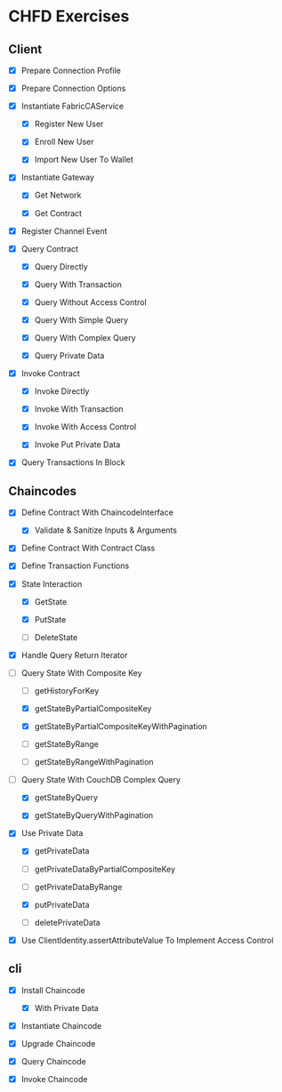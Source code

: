 # CHFD Exercises

## Client

 - [x] Prepare Connection Profile

 - [x] Prepare Connection Options

 - [x] Instantiate FabricCAService
 
    - [x] Register New User
    
    - [x] Enroll New User
    
    - [x] Import New User To Wallet

 - [x] Instantiate Gateway
 
     - [x] Get Network     
     
     - [x] Get Contract

 - [x] Register Channel Event

 - [x] Query Contract
    
    - [x] Query Directly
    
    - [x] Query With Transaction
    
    - [x] Query Without Access Control    
    
    - [x] Query With Simple Query
    
    - [x] Query With Complex Query
    
    - [x] Query Private Data

 - [x] Invoke Contract
        
    - [x] Invoke Directly
    
    - [x] Invoke With Transaction    
    
    - [x] Invoke With Access Control
    
    - [x] Invoke Put Private Data

 - [x] Query Transactions In Block
 
## Chaincodes

 - [x] Define Contract With ChaincodeInterface
    
    - [x] Validate & Sanitize Inputs & Arguments
 
 - [x] Define Contract With Contract Class
 
 - [x] Define Transaction Functions
 
 - [x] State Interaction
 
    - [x] GetState
    
    - [x] PutState
    
    - [ ] DeleteState
 
 - [x] Handle Query Return Iterator
    
 - [ ] Query State With Composite Key
 
    - [ ] getHistoryForKey
    
    - [x] getStateByPartialCompositeKey
    
    - [x] getStateByPartialCompositeKeyWithPagination
    
    - [ ] getStateByRange
    
    - [ ] getStateByRangeWithPagination
 
 - [ ] Query State With CouchDB Complex Query
    
    - [x] getStateByQuery
    
    - [x] getStateByQueryWithPagination
 
 - [x] Use Private Data
    
    - [x] getPrivateData
    
    - [ ] getPrivateDataByPartialCompositeKey
    
    - [ ] getPrivateDataByRange
    
    - [x] putPrivateData
    
    - [ ] deletePrivateData

 - [x] Use ClientIdentity.assertAttributeValue To Implement Access Control

## cli

 - [x] Install Chaincode
 
    - [x] With Private Data
 
 - [x] Instantiate Chaincode
 
 - [x] Upgrade Chaincode
 
 - [x] Query Chaincode
 
 - [x] Invoke Chaincode